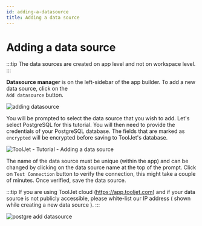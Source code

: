 ```yaml
---
id: adding-a-datasource
title: Adding a data source
---
```


# Adding a data source

:::tip
The data sources are created on app level and not on workspace level.
:::

**Datasource manager** is on the left-sidebar of the app builder. To add a new data source, click on the <br/> `Add datasource` button.


<img className="screenshot-full" src="/img/tutorial/adding-datasource/add-datasource.png" alt="adding datasource" />


You will be prompted to select the data source that you wish to add. Let's select PostgreSQL for this tutorial. You will then need to provide the credentials of your PostgreSQL database. The fields that are marked as `encrypted` will be encrypted before saving to ToolJet's database. 

<div style={{textAlign: 'center'}}>

![ToolJet - Tutorial - Adding a data source](/img/tutorial/adding-datasource/datasources.png)

</div>

The name of the data source must be unique (within the app) and can be changed by clicking on the data source name at the top of the prompt. Click on `Test Connection` button to verify the connection, this might take a couple of minutes. Once verified, save the data source. 

:::tip
If you are using ToolJet cloud (https://app.tooljet.com) and if your data source is not publicly accessible, please white-list our IP address ( shown while creating a new data source ).
:::

<div style={{textAlign: 'center'}}>

<img className="screenshot-full" src="/img/tutorial/adding-datasource/postgres.png" alt="postgre add datasource" />

</div>
